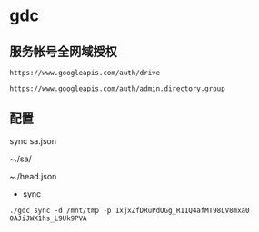 # gdc

## 服务帐号全网域授权

`https://www.googleapis.com/auth/drive`

`https://www.googleapis.com/auth/admin.directory.group`

## 配置
sync
sa.json

~./sa/

~./head.json


* sync
```shel
./gdc sync -d /mnt/tmp -p 1xjxZfDRuPdOGg_R11Q4afMT98LV8mxa0 0AJiJWX1hs_L9Uk9PVA
```
